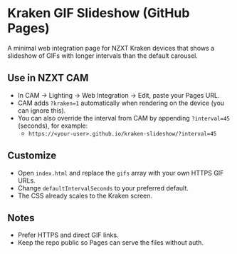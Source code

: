 # Kraken GIF Slideshow (GitHub Pages)

A minimal web integration page for NZXT Kraken devices that shows a slideshow of GIFs with longer intervals than the default carousel.

## Use in NZXT CAM
- In CAM → Lighting → Web Integration → Edit, paste your Pages URL.
- CAM adds `?kraken=1` automatically when rendering on the device (you can ignore this).
- You can also override the interval from CAM by appending `?interval=45` (seconds), for example:
  - `https://<your-user>.github.io/kraken-slideshow/?interval=45`

## Customize
- Open `index.html` and replace the `gifs` array with your own HTTPS GIF URLs.
- Change `defaultIntervalSeconds` to your preferred default.
- The CSS already scales to the Kraken screen.

## Notes
- Prefer HTTPS and direct GIF links.
- Keep the repo public so Pages can serve the files without auth.
